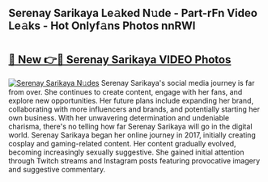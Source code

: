## Serenay Sarikaya Le𝚊ked N𝚞de - Part-rFn Video Le𝚊ks - Hot Onlyf𝚊ns Photos nnRWI

# <h2><a href="http://ac31559.deff.icu/?id=Serenay+Sarikaya">🔗 New 👉🔴 Serenay Sarikaya VIDEO Photos</a></h2>

[![Serenay Sarikaya N𝚞des](https://i.imgur.com/rIISA9y.gif)](http://ac31559.deff.icu/?id=Serenay+Sarikaya)
Serenay Sarikaya's social media journey is far from over. She continues to create content, engage with her fans, and explore new opportunities. Her future plans include expanding her brand, collaborating with more influencers and brands, and potentially starting her own business. With her unwavering determination and undeniable charisma, there's no telling how far Serenay Sarikaya will go in the digital world. Serenay Sarikaya began her online journey in 2017, initially creating cosplay and gaming-related content. Her content gradually evolved, becoming increasingly sexually suggestive. She gained initial attention through Twitch streams and Instagram posts featuring provocative imagery and suggestive commentary.
